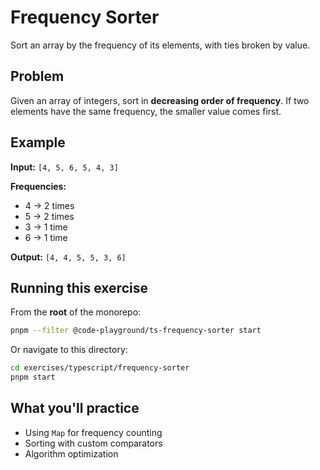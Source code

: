 # Frequency Sorter

Sort an array by the frequency of its elements, with ties broken by value.

## Problem

Given an array of integers, sort in **decreasing order of frequency**. If two elements have the same frequency, the smaller value comes first.

## Example

**Input:** `[4, 5, 6, 5, 4, 3]`

**Frequencies:**
- 4 → 2 times
- 5 → 2 times  
- 3 → 1 time
- 6 → 1 time

**Output:** `[4, 4, 5, 5, 3, 6]`

## Running this exercise

From the **root** of the monorepo:
```bash
pnpm --filter @code-playground/ts-frequency-sorter start
```

Or navigate to this directory:
```bash
cd exercises/typescript/frequency-sorter
pnpm start
```

## What you'll practice

- Using `Map` for frequency counting
- Sorting with custom comparators
- Algorithm optimization

